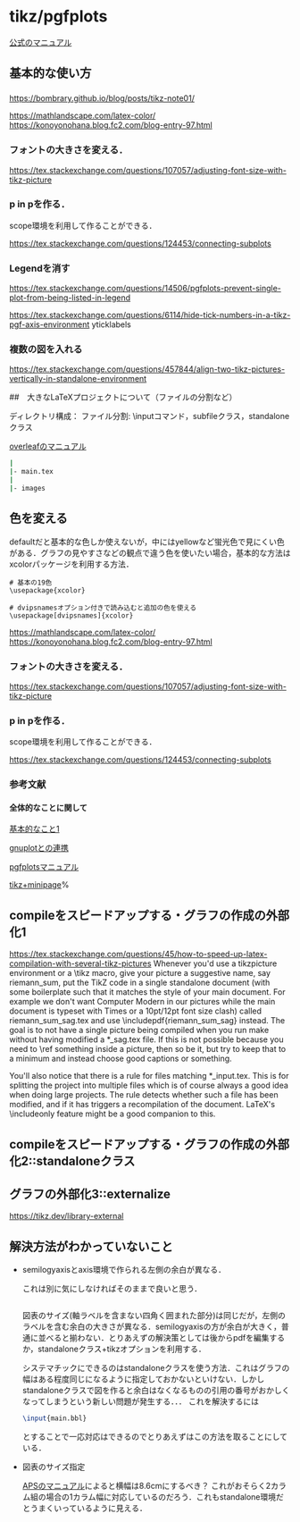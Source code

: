 # tikz/pgfplots

[公式のマニュアル](https://tikz.dev/)

## 基本的な使い方
### 
https://bombrary.github.io/blog/posts/tikz-note01/

https://mathlandscape.com/latex-color/
https://konoyonohana.blog.fc2.com/blog-entry-97.html


### フォントの大きさを変える．
https://tex.stackexchange.com/questions/107057/adjusting-font-size-with-tikz-picture


### p in pを作る．
scope環境を利用して作ることができる．

https://tex.stackexchange.com/questions/124453/connecting-subplots

### Legendを消す
https://tex.stackexchange.com/questions/14506/pgfplots-prevent-single-plot-from-being-listed-in-legend

https://tex.stackexchange.com/questions/6114/hide-tick-numbers-in-a-tikz-pgf-axis-environment
yticklabels


### 複数の図を入れる
https://tex.stackexchange.com/questions/457844/align-two-tikz-pictures-vertically-in-standalone-environment



##　大きなLaTeXプロジェクトについて（ファイルの分割など）

ディレクトリ構成：
ファイル分割: \inputコマンド，subfileクラス，standaloneクラス

[overleafのマニュアル](https://ja.overleaf.com/learn/latex/Multi-file_LaTeX_projects)

```bash
|
|- main.tex
|
|- images
```




## 色を変える
defaultだと基本的な色しか使えないが，中にはyellowなど蛍光色で見にくい色がある．グラフの見やすさなどの観点で違う色を使いたい場合，基本的な方法はxcolorパッケージを利用する方法．
```
# 基本の19色
\usepackage{xcolor}

# dvipsnamesオプション付きで読み込むと追加の色を使える
\usepackage[dvipsnames]{xcolor}
```

https://mathlandscape.com/latex-color/
https://konoyonohana.blog.fc2.com/blog-entry-97.html


### フォントの大きさを変える．
https://tex.stackexchange.com/questions/107057/adjusting-font-size-with-tikz-picture


### p in pを作る．
scope環境を利用して作ることができる．

https://tex.stackexchange.com/questions/124453/connecting-subplots



### 参考文献
#### 全体的なことに関して
[基本的なこと1](https://bombrary.github.io/blog/posts/tikz-note01/)

[gnuplotとの連携](https://aprikose.sumomo.ne.jp/madchemiker/latex/figures-with-comments/)

[pgfplotsマニュアル](http://pgfplots.sourceforge.net/pgfplotstable.pdf)

[tikz+minipage](https://atatat.hatenablog.com/entry/cloud_latex27_tikz_layout)%


## compileをスピードアップする・グラフの作成の外部化1

https://tex.stackexchange.com/questions/45/how-to-speed-up-latex-compilation-with-several-tikz-pictures
Whenever you'd use a tikzpicture environment or a \tikz macro, give your picture a suggestive name, say riemann_sum, put the TikZ code in a single standalone document (with some boilerplate such that it matches the style of your main document. For example we don't want Computer Modern in our pictures while the main document is typeset with Times or a 10pt/12pt font size clash) called riemann_sum_sag.tex and use \includepdf{riemann_sum_sag} instead. The goal is to not have a single picture being compiled when you run make without having modified a *_sag.tex file. If this is not possible because you need to \ref something inside a picture, then so be it, but try to keep that to a minimum and instead choose good captions or something.

You'll also notice that there is a rule for files matching *_input.tex. This is for splitting the project into multiple files which is of course always a good idea when doing large projects. The rule detects whether such a file has been modified, and if it has triggers a recompilation of the document. LaTeX's \includeonly feature might be a good companion to this.


## compileをスピードアップする・グラフの作成の外部化2::standaloneクラス


## グラフの外部化3::externalize
https://tikz.dev/library-external

## 解決方法がわかっていないこと

- semilogyaxisとaxis環境で作られる左側の余白が異なる．
  
  これは別に気にしなければそのままで良いと思う．
  ```latex

  ```

  図表のサイズ(軸ラベルを含まない四角く囲まれた部分)は同じだが，左側のラベルを含む余白の大きさが異なる．semilogyaxisの方が余白が大きく，普通に並べると揃わない．とりあえずの解決策としては後からpdfを編集するか，standaloneクラス+tikzオプションを利用する．
  
  システマチックにできるのはstandaloneクラスを使う方法．これはグラフの幅はある程度同じになるように指定しておかないといけない．しかしstandaloneクラスで図を作ると余白はなくなるものの引用の番号がおかしくなってしまうという新しい問題が発生する．．． これを解決するには
  ```latex
  \input{main.bbl}
  ```
  とすることで一応対応はできるのでとりあえずはこの方法を取ることにしている．
  

- 図表のサイズ指定
  
  [APSのマニュアル](https://journals.aps.org/prl/authors)によると横幅は8.6cmにするべき？ これがおそらく2カラム組の場合の1カラム幅に対応しているのだろう．これもstandalone環境だとうまくいっているように見える．
